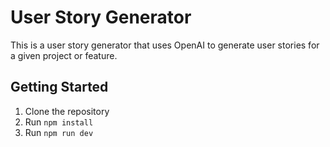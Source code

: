 # User Story Generator

This is a user story generator that uses OpenAI to generate user stories for a given project or feature.

## Getting Started

1. Clone the repository
2. Run `npm install`
3. Run `npm run dev`

